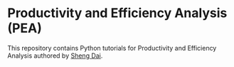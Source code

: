 # Productivity and Efficiency Analysis (**PEA**)
This repository contains Python tutorials for Productivity and Efficiency Analysis authored by [Sheng Dai](https://www.researchgate.net/profile/Sheng_Dai8).

